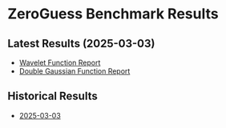 # ZeroGuess Benchmark Results
## Latest Results (2025-03-03)
- [Wavelet Function Report](latest/lmfit_comparison/wavelet/report.html)
- [Double Gaussian Function Report](latest/lmfit_comparison/double_gaussian/report.html)
## Historical Results
- [2025-03-03](history/2025-03-03/)
